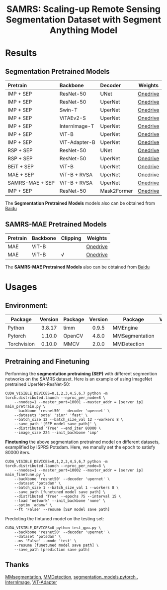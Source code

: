 
<h1 align="center"> SAMRS: Scaling-up Remote Sensing Segmentation Dataset with Segment Anything Model </h1>

# Results

## Segmentation Pretrained Models

| Pretrain | Backbone | Decoder | Weights |
| :----- | :----- | :----- | :-----:|
| IMP + SEP | ResNet-50 | UNet | [Onedrive](https://1drv.ms/u/s!AimBgYV7JjTlgclq6p_ic9dg8QhMtg?e=dRmqdy) |
| IMP + SEP | ResNet-50 | UperNet | [Onedrive](https://1drv.ms/u/s!AimBgYV7JjTlgclrvwsXrhGR0kN0tg?e=fbE39F) | 
| IMP + SEP | Swin-T | UperNet | [Onedrive](https://1drv.ms/u/s!AimBgYV7JjTlgclvnpQmjnm8feMr3Q?e=cvNLgb) | 
| IMP + SEP | ViTAEv2-S | UperNet | [Onedrive](https://1drv.ms/u/s!AimBgYV7JjTlgcluCxAmKWYwjEi44g?e=3yXpFZ) |
| IMP + SEP | InternImage-T | UperNet | [Onedrive](https://1drv.ms/u/s!AimBgYV7JjTlgclttXw6eAw_xI8y9Q?e=odCb5A) |
| IMP + SEP | ViT-B | UperNet | [Onedrive](https://1drv.ms/u/s!AimBgYV7JjTlgclxUGEZ4aIY5oR3gg?e=p1S93m) |
| IMP + SEP | ViT-Adapter-B | UperNet | [Onedrive](https://1drv.ms/u/s!AimBgYV7JjTlgclyZSfoCA0BMnFiQw?e=TLt1qI) | 
| RSP + SEP | ResNet-50 | UNet | [Onedrive](https://1drv.ms/u/s!AimBgYV7JjTlgclpSeyfreAN0hO66Q?e=6r7tjp)  | 
| RSP + SEP | ResNet-50 | UperNet | [Onedrive](https://1drv.ms/u/s!AimBgYV7JjTlgclsik11TTIT7L_VWw?e=nF8ws4) | 
| BEiT + SEP | ViT-B | UperNet | [Onedrive](https://1drv.ms/u/s!AimBgYV7JjTlgclw8bK-fkLZTQq_sA?e=WpDKbd) |
| MAE  + SEP | ViT-B + RVSA | UperNet | [Onedrive](https://1drv.ms/u/s!AimBgYV7JjTlgcl0gojng2CzeHVohQ?e=Ynr6Aq)  | 
| SAMRS-MAE + SEP | ViT-B + RVSA | UperNet | [Onedrive](https://1drv.ms/u/s!AimBgYV7JjTlgcl1XGhIPz9NIfBSqg?e=9sovVo) | 
| IMP + SEP | ResNet-50 | Mask2Former | [Onedrive](https://1drv.ms/u/s!AimBgYV7JjTlgclzhjljnG4Q2S2xKQ?e=I8jcOw) |

The **Segmentation Pretrained Models** models also can be obtained from [Baidu](https://pan.baidu.com/s/1vACMeDX8PS4qzEWYw7oNPg?pwd=vgkp) 

## SAMRS-MAE Pretrained Models

| Pretrain | Backbone | Clipping | Weights |
| :----- | :----- | :----- | :-----:|
| MAE | ViT-B |   | [Onedrive](https://1drv.ms/u/s!AimBgYV7JjTlgcl2bCi1g_0oI0A9Qw?e=D5uqI4) | 
| MAE | ViT-B | √  | [Onedrive](https://1drv.ms/u/s!AimBgYV7JjTlgcl318C5gq17UQgzOA?e=IDkLIh) |

The **SAMRS-MAE Pretrained Models** also can be obtained from [Baidu](https://pan.baidu.com/s/17zgTUxghgFghmhB1X4h0wA?pwd=vrxs) 

# Usages

## Environment:
| Package | Version | Package | Version | Package | Version |
| ----- | :-----: | ----- | :-----: | ----- | :-----: |
| Python | 3.8.17 | timm | 0.9.5 | MMEngine | 0.8.4 |
| Pytorch | 1.10.0 | OpenCV | 4.8.0 | MMSegmentation |1.0.0 |
| Torchvision | 0.10.0 | MMCV | 2.0.0 | MMDetection | 3.1.0 |

## Pretraining and Finetuning

Performing the **segmentation pretraining (SEP)** with different segmention networks on the SAMRS dataset. Here is an example of using ImageNet pretrained UperNet-ResNet-50:

```
CUDA_VISIBLE_DEVICES=0,1,2,3,4,5,6,7 python -m torch.distributed.launch --nproc_per_node=8 \
    --nnodes=1 --master_port=10001 --master_addr = [server ip] main_pretrain.py \
    --backbone 'resnet50' --decoder 'upernet' \
    --datasets 'sota' 'sior' 'fast' \
    --batch_size 12 --batch_size_val 12 --workers 8 \
    --save_path '[SEP model save path]' \
    --distributed 'True' --end_iter 80000 \
    --image_size 224 --init_backbone 'imp'
```

**Finetuning** the above segmentation pretrained model on different datasets, examplified by ISPRS Potsdam. Here, we manully set the epoch to satisfy 80000 iters.

```
CUDA_VISIBLE_DEVICES=0,1,2,3,4,5,6,7 python -m torch.distributed.launch --nproc_per_node=8 \
    --nnodes=1 --master_port=10002 --master_addr = [server ip] main_finetune.py \
    --backbone 'resnet50' --decoder 'upernet' \
    --dataset 'potsdam' \
    --batch_size 1 --batch_size_val 1 --workers 8 \
    --save_path [funetuned model save path] \
    --distributed 'True' --epochs 75 --interval 15 \
    --load 'network' --init_backbone 'none' \
    --optim 'adamw' \
    --ft 'False' --resume [SEP model save path]
```

Predicting the fintuned model on the testing set:

```
CUDA_VISIBLE_DEVICES=0 python test_gpu.py \
    --backbone 'resnet50' --decoder 'upernet' \
    --dataset 'potsdam' \
    --ms 'False' --mode 'test' \
    --resume [funetuned model save path] \
    --save_path [prediction save path]
```

## Thanks

[MMsegmentation](https://github.com/open-mmlab/mmsegmentation), [MMDetection](https://github.com/open-mmlab/mmdetection), [segmentation_models.pytorch
](https://github.com/qubvel/segmentation_models.pytorch), [InternImage](https://github.com/OpenGVLab/InternImage), [ViT-Adapter](https://github.com/czczup/ViT-Adapter)